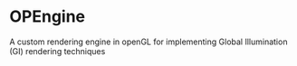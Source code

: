 # OPEngine
A custom rendering engine in openGL for implementing Global Illumination (GI) rendering techniques
